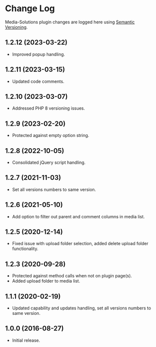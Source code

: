 # Change Log #

Media-Solutions plugin changes are logged here using <a href="http://semver.org/">Semantic Versioning</a>.

## 1.2.12 (2023-03-22) ##
* Improved popup handling.

## 1.2.11 (2023-03-15) ##
* Updated code comments.

## 1.2.10 (2023-03-07) ##
* Addressed PHP 8 versioning issues.

## 1.2.9 (2023-02-20) ##
* Protected against empty option string.

## 1.2.8 (2022-10-05) ##
* Consolidated jQuery script handling.

## 1.2.7 (2021-11-03) ##
* Set all versions numbers to same version.

##  1.2.6 (2021-05-10) ##
* Add option to filter out parent and comment columns in media list.

##  1.2.5 (2020-12-14) ##
* Fixed issue with upload folder selection, added delete upload folder functionality.

##  1.2.3 (2020-09-28) ##
* Protected against method calls when not on plugin page(s).
* Added upload folder to media list.

##  1.1.1 (2020-02-19) ##
* Updated capability and updates handling, set all versions numbers to same version.

##  1.0.0 (2016-08-27) ##
* Initial release.

